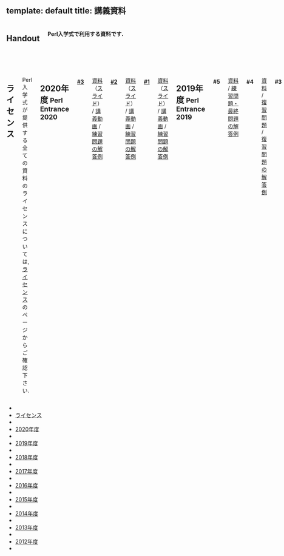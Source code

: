 template: default
title: 講義資料
---

<header>
    <div class="row">
        <div class="large-12 columns">
            <h2>Handout</h2>
            <h4>Perl入学式で利用する資料です.</h4>
        </div>
    </div>
</header>
<section id="main-content">
    <div class="row">
        <div class="large-10 medium-10 columns push-2">
            <div class="row">
                <div class="columns">
                    <h2 id="license">ライセンス</h2>
                    <p>
                        Perl入学式が提供する全ての資料のライセンスについては, <a href="<: '/license.html' | uri_for :>">ライセンス</a>のページからご確認下さい.
                    </p>
                    <h2 id="handout-2020">2020年度 <small>Perl Entrance 2020</small></h2>
                    <h4 class="subheader"><a href="https://perl-entrance.connpass.com/event/196948/">#3</a></h4>
                    <p>
<a href="https://github.com/perl-entrance-org/workshop-basic-online/blob/master/3rd/slide.md">資料</a>
（<a href="https://appslideshare.tugougaii.site/slide/Online2020?p=3&c=pre-left&cf=1">スライド</a>）
/ <a href="https://www.youtube.com/watch?reload=9&v=kik-P5RN-Ts">講義動画</a>
/ <a href="https://github.com/perl-entrance-org/workshop-basic-online/tree/master/3rd/answer">練習問題の解答例</a>
                    </p>
                    <h4 class="subheader"><a href="https://perl-entrance.connpass.com/event/193430/">#2</a></h4>
                    <p>
<a href="https://github.com/perl-entrance-org/workshop-basic-online/blob/master/2nd/slide.md">資料</a>
（<a href="https://appslideshare.tugougaii.site/slide/Online2020?p=2&c=pre-left&cf=1">スライド</a>）
/ <a href="https://www.youtube.com/watch?reload=9&v=Z4Fx3nLe6vo">講義動画</a>
/ <a href="https://github.com/perl-entrance-org/workshop-basic-online/tree/master/2nd/answer">練習問題の解答例</a>
                    </p>
                    <h4 class="subheader"><a href="https://perl-entrance.connpass.com/event/189331/">#1</a></h4>
                    <p>
<a href="https://github.com/perl-entrance-org/workshop-basic-online/blob/master/1st/slide.md">資料</a>
（<a href="https://appslideshare.tugougaii.site/slide/Online2020?p=1&c=pre-left&cf=1">スライド</a>）
/ <a href="https://www.youtube.com/watch?v=ZUTdDaIsyNc">講義動画</a>
/ <a href="https://github.com/perl-entrance-org/workshop-basic-online/tree/master/1st/answer">練習問題の解答例</a>
                    </p>
                    <h2 id="handout-2019">2019年度 <small>Perl Entrance 2019</small></h2>
                    <h4 class="subheader">#5</h4>
                    <p>
<a href="https://github.com/perl-entrance-org/workshop-2019/blob/master/5th/slide.md">資料</a>
/ <a href="https://github.com/perl-entrance-org/workshop-2019/tree/master/5th/answer">練習問題・最終問題の解答例</a>
                    </p>
                    <h4 class="subheader">#4</h4>
                    <p>
<a href="https://github.com/perl-entrance-org/workshop-2019/blob/master/4th/slide.md">資料</a>
/ <a href="https://github.com/perl-entrance-org/workshop-2019/blob/master/4th/practice.md">復習問題</a>
/ <a href="https://github.com/perl-entrance-org/workshop-2019/tree/master/4th/answer">復習問題の解答例</a>
                    </p>
                    <h4 class="subheader">#3</h4>
                    <p>
<a href="https://github.com/perl-entrance-org/workshop-2019/blob/master/3rd/slide.md">資料</a>
/ <a href="https://github.com/perl-entrance-org/workshop-2019/blob/master/3rd/practice.md">復習問題</a>
/ <a href="https://github.com/perl-entrance-org/workshop-2019/tree/master/3rd/answer">復習問題の解答例</a>
                    </p>
                    <h4 class="subheader">#2</h4>
                    <p>
<a href="https://github.com/perl-entrance-org/workshop-2019/blob/master/2nd/slide.md">資料</a>
/ <a href="https://github.com/perl-entrance-org/workshop-2019/blob/master/2nd/practice.md">復習問題</a>
/ <a href="https://github.com/perl-entrance-org/workshop-2019/tree/master/2nd/answer">復習問題の解答例</a>
                    </p>
                    <h4 class="subheader">#1</h4>
                    <p>
<a href="https://github.com/perl-entrance-org/workshop-2019/blob/master/1st/part1.md">第1部資料</a>
/ <a href="https://github.com/perl-entrance-org/workshop-2019/blob/master/1st/part2.md">第2部資料</a>
/ <a href="https://github.com/perl-entrance-org/workshop-2019/blob/master/1st/part3.md">第3部資料</a>
                    </p>
                    <h2 id="handout-2018">2018年度 <small>Perl Entrance 2018</small></h2>
                    <h4 class="subheader">#5</h4>
                    <p>
<a href="https://github.com/perl-entrance-org/workshop-2018/blob/master/5th/slide.md">資料</a>
                    </p>
                    <h4 class="subheader">#4</h4>
                    <p>
<a href="https://github.com/perl-entrance-org/workshop-2018/blob/master/4th/slide.md">資料</a>
                    </p>
                    <h4 class="subheader">#3</h4>
                    <p>
<a href="https://github.com/perl-entrance-org/workshop-2018/blob/master/3rd/slide.md">資料</a>
                    </p>
                    <h4 class="subheader">#2</h4>
                    <p>
<a href="https://github.com/perl-entrance-org/workshop-2018/blob/master/2nd/slide.md">資料</a>
                    </p>
                    <h4 class="subheader">#1</h4>
                    <p>
<a href="https://github.com/perl-entrance-org/workshop-2018/blob/master/1st/part1.md">第1部資料</a>
 / <a href="https://github.com/perl-entrance-org/workshop-2018/blob/master/1st/part2.md">第2部資料</a>
  / <a href="https://github.com/perl-entrance-org/workshop-2018/blob/master/1st/part3.md">第3部資料</a>
                    </p>
                    <h2 id="handout-2017">2017年度 <small>Perl Entrance 2017</small></h2>
                    <h4 class="subheader">#5</h4>
                    <p>
<a href="https://github.com/perl-entrance-org/workshop-2017/blob/master/5th/slide.md">資料</a>
                    </p>
                    <h4 class="subheader">#4</h4>
                    <p>
<a href="https://github.com/perl-entrance-org/workshop-2017/blob/master/4th/slide.md">資料</a>
                    </p>
                    <h4 class="subheader">#3</h4>
                    <p>
<a href="https://github.com/perl-entrance-org/workshop-2017/blob/master/3rd/slide.md">資料</a>
                    </p>
                    <h4 class="subheader">#2</h4>
                    <p>
<a href="https://github.com/perl-entrance-org/workshop-2017/blob/master/2nd/slide.md">資料</a>
                    </p>
                    <h4 class="subheader">#1</h4>
                    <p>
<a href="https://github.com/perl-entrance-org/workshop-2017/blob/master/1st/part1.md">第1部資料</a>
 / <a href="https://github.com/perl-entrance-org/workshop-2017/blob/master/1st/part2.md">第2部資料</a>
  / <a href="https://github.com/perl-entrance-org/workshop-2017/blob/master/1st/part3.md">第3部資料</a>
                    </p>
                    <h2 id="handout-2016">2016年度 <small>Perl Entrance 2016</small></h2>
                    <h4 class="subheader">#5</h4>
                    <p>
<a href="https://github.com/perl-entrance-org/workshop-2016/blob/master/5th/slide.md">資料</a>
                    </p>
                    <h4 class="subheader">#4</h4>
                    <p>
<a href="https://github.com/perl-entrance-org/workshop-2016/blob/master/4th/slide.md">資料</a>
                    </p>
                    <h4 class="subheader">#3</h4>
                    <p>
<a href="https://github.com/perl-entrance-org/workshop-2016/blob/master/3rd/slide.md">資料</a>
                    </p>
                    <h4 class="subheader">#2</h4>
                    <p>
<a href="https://github.com/perl-entrance-org/workshop-2016/blob/master/2nd/slide.md">資料</a>
                    </p>
                    <h4 class="subheader">#1</h4>
                    <p>
<a href="https://github.com/perl-entrance-org/workshop-2016/blob/master/1st/part1.md">第1部資料</a>
 / <a href="https://github.com/perl-entrance-org/workshop-2016/blob/master/1st/part2.md">第2部資料</a>
  / <a href="https://github.com/perl-entrance-org/workshop-2016/blob/master/1st/part3.md">第3部資料</a>
                    </p>
                </div>
            </div>
            <div class="row">
                <div class="columns">
                    <h2 id="handout-2015">2015年度 <small>Perl Entrance 2015</small></h2>
                    <h4 class="subheader">#6</h4>
                    <p>
<a href="https://github.com/perl-entrance-org/workshop-2015-06/blob/master/slide.md">資料</a>
 / 練習問題の解答例
                    </p>
                    <h4 class="subheader">#5</h4>
                    <p>
<a href="https://github.com/perl-entrance-org/workshop-2015-05/blob/master/slide.md">資料</a>
 / 練習問題の解答例
                    </p>
                    <h4 class="subheader">#4</h4>
                    <p>
<a href="https://github.com/perl-entrance-org/workshop-2015-04/blob/master/slide.md">資料</a>
 / 練習問題の解答例
                    </p>
                    <h4 class="subheader">#3</h4>
                    <p>
<a href="https://github.com/perl-entrance-org/workshop-2015-03/blob/master/slide.md">資料</a>
 / 練習問題の解答例
                    </p>
                    <h4 class="subheader">#2</h4>
                    <p>
<a href="https://github.com/perl-entrance-org/workshop-2015-02/blob/master/slide.md">資料</a>
 / <a href="https://github.com/perl-entrance-org/workshop-2015-02/tree/master/answer">練習問題の解答例</a>
                    </p>
                    <h4 class="subheader">#1</h4>
                    <p>
<a href="https://github.com/perl-entrance-org/workshop-2015-01/blob/master/slide1.md">第1部資料</a>
 / <a href="https://github.com/perl-entrance-org/workshop-2015-01/blob/master/slide2.md">第2部資料</a>
                    </p>
                </div>
            </div>
            <div class="row">
                <div class="columns">
                    <h2 id="handout-2014">2014年度 <small>Perl Entrance 2014</small></h2>
                    <h4 class="subheader">#6</h4>
                    <p>
<a href="https://github.com/perl-entrance-org/workshop-2014-06/blob/master/slide.md">資料(markdown)</a>
                    </p>
                    <h4 class="subheader">#5</h4>
                    <p>
<a href="https://github.com/perl-entrance-org/workshop-2014-05/blob/master/slide.md">資料(markdown)</a>
 / <a href="https://github.com/perl-entrance-org/workshop-2014-05/tree/master/code/osaka-nqounet">練習問題の解答例 (in 大阪 / nqounetさん)</a>
 / <a href="https://github.com/perl-entrance-org/workshop-2014-05/tree/master/code/osaka-yabook">練習問題の解答例 (in 大阪 / yabookさん)</a>
 / <a href="https://github.com/perl-entrance-org/workshop-2014-05/tree/master/code/tokyo1-papix">練習問題の解答例 (in 東京 / papixさん)</a>
                    </p>
                    <h4 class="subheader">#4</h4>
                    <p>
<a href="https://github.com/perl-entrance-org/workshop-2014-04/blob/master/slide.md">資料(markdown)</a>
 / <a href="https://github.com/perl-entrance-org/workshop-2014-04/tree/master/code">練習問題の解答例 (in 大阪)</a>
 / <a href="https://github.com/perl-entrance-org/workshop-2014-04/blob/master/practice.md">復習問題(markdown)</a>
                    </p>

                    <h4 class="subheader">#3</h4>
                    <p>
<a href="https://github.com/perl-entrance-org/workshop-2014-03/blob/master/slide.md">資料(markdown)</a>
 / <a href="https://github.com/perl-entrance-org/workshop-2014-03/tree/master/code/osaka">練習問題の解答例 (in 大阪)</a>
 / <a href="https://github.com/perl-entrance-org/workshop-2014-03/tree/master/code/tokyo1">練習問題の解答例 (in 東京)</a>
 / <a href="https://github.com/perl-entrance-org/workshop-2014-03/blob/master/practice.md">復習問題(markdown)</a>
                    </p>

                    <h4 class="subheader">#2</h4>
                    <p>
<a href="https://github.com/perl-entrance-org/workshop-2014-02/blob/master/slide.md">資料(markdown)</a>
 / <a href="https://github.com/perl-entrance-org/workshop-2014-02/tree/master/question">練習問題の解答例</a>
 / <a href="https://github.com/perl-entrance-org/workshop-2014-02/blob/master/practice.md">復習問題(markdown)</a>
                    </p>
                    <h4 class="subheader">#1</h4>
                    <p>
<a href="https://github.com/perl-entrance-org/workshop-2014-01/blob/master/slide1.md">第1部資料(markdown)</a>
 / <a href="https://github.com/perl-entrance-org/workshop-2014-01/blob/master/slide2.md">第2部資料(markdown)</a>
                    </p>
                </div>
            </div>
            <div class="row">
                <div class="columns">
                    <h2 id="handout-2013">2013年度 <small>Perl Entrance 2013</small></h2>
                    <h4 class="subheader">#6</h4>
                    <p>
<a href="https://github.com/perl-entrance-org/workshop-2013-06/blob/master/slide.md">資料(markdown)</a>
                    </p>
                    <h4 class="subheader">#5</h4>
                    <p>
<a href="https://github.com/perl-entrance-org/workshop-2013-05/blob/master/slide.md">資料(markdown)</a>
                    </p>
                    <h4 class="subheader">#4</h4>
                    <p>
<a href="https://github.com/perl-entrance-org/workshop-2013-04/blob/master/slide.md">資料(markdown)</a>
 / <a href="https://github.com/perl-entrance-org/workshop-2013-04/tree/master/sample-answer">練習問題･最終問題の解答例</a>
 / <a href="https://github.com/perl-entrance-org/workshop-2013-04/blob/master/practice.md">復習問題</a>
                    </p>

                    <h4 class="subheader">#3</h4>
                    <p>
<a href="https://github.com/perl-entrance-org/workshop-2013-03/blob/master/slide.md">資料(markdown)</a>
 / <a href="https://github.com/perl-entrance-org/workshop-2013-03/blob/master/practice.md">復習問題</a>
                    </p>
                    <h4 class="subheader">#2</h4>
                    <p>
<a href="https://github.com/perl-entrance-org/workshop-2013-02/blob/master/slide.md">資料(markdown)</a>
 / <a href="https://github.com/perl-entrance-org/workshop-2013-02/tree/master/sample-answer">練習問題･最終問題の解答例</a>
 / <a href="https://github.com/perl-entrance-org/perl-entrance-org.github.com/blob/master/2013/handout/perlentrance02/practice.md">復習問題</a>
 / <a href="https://github.com/perl-entrance-org/workshop-2013-02/tree/master/practice-answer">復習問題の解答例</a>
                    </p>
                    <h4 class="subheader">#1</h4>
                    <p>
<a href="https://github.com/perl-entrance-org/workshop-2013-01/blob/master/01.vmware+ubuntu/slide.md">第1部資料(markdown)</a>
 / <a href="https://github.com/perl-entrance-org/workshop-2013-01/blob/master/02.introduction/slide.md">第2部資料(markdown)</a>
                    </p>
                </div>
            </div>
            <div class="row">
                <div class="columns">
                    <h2 id="handout-2012">2012年度 <small>Perl Entrance 2012</small></h2>
                    <h4 class="subheader">#11</h4>
                    <p>
<a href="<: '/static/handout/2012/perlentrance11.html' | uri_for :>">資料</a>
                    </p>
                    <h4 class="subheader">#10</h4>
                    <p>
<a href="<: '/static/handout/2012/perlentrance10.html' | uri_for :>">資料</a>
                    </p>
                    <h4 class="subheader">#9</h4>
                    <p>
<a href="<: '/static/handout/2012/perlentrance09/index.html' | uri_for :>">資料</a>
                    </p>
                    <h4 class="subheader">#8</h4>
                    <p>
<a href="<: '/static/handout/2012/perlentrance08/index.html' | uri_for :>">資料</a>
                    </p>
                    <h4 class="subheader">#7</h4>
                    <p>
<a href="<: '/static/handout/2012/perlentrance07/index.html' | uri_for :>">資料</a>
                    </p>
                    <h4 class="subheader">#6</h4>
                    <p>
<a href="<: '/static/handout/2012/perlentrance06/index.html' | uri_for :>">資料</a>
                    </p>
                    <h4 class="subheader">#5</h4>
                    <p>
<a href="<: '/static/handout/2012/perlentrance05/index.html' | uri_for :>">資料</a>
                    </p>
                    <h4 class="subheader">#4</h4>
                    <p>
<a href="<: '/static/handout/2012/perlentrance04/index.html' | uri_for :>">資料</a>
                    </p>
                    <h4 class="subheader">#3</h4>
                    <p>
<a href="<: '/static/handout/2012/perlentrance03.pdf' | uri_for :>">資料(PDF)</a>
                    </p>
                    <h4 class="subheader">#2</h4>
                    <p>
<a href="http://www.slideshare.net/kiyotune/perl2-11740124">資料(Slideshare)</a>
                    </p>
                    <h4 class="subheader">#1</h4>
                    <p>
<a href="http://www.slideshare.net/__papix__/perl-1">資料(Slideshare)</a>
                    </p>
                </div>
            </div>
        </div>
        <div class="large-2 medium-2 columns pull-10">
            <ul class="side-nav">
                <li class="divider"></li>
                <li><a href="#license">ライセンス</a></li>
                <li class="divider"></li>
                <li><a href="#handout-2020">2020年度</a></li>
                <li class="divider"></li>
                <li><a href="#handout-2019">2019年度</a></li>
                <li class="divider"></li>
                <li><a href="#handout-2018">2018年度</a></li>
                <li class="divider"></li>
                <li><a href="#handout-2017">2017年度</a></li>
                <li class="divider"></li>
                <li><a href="#handout-2016">2016年度</a></li>
                <li class="divider"></li>
                <li><a href="#handout-2015">2015年度</a></li>
                <li class="divider"></li>
                <li><a href="#handout-2014">2014年度</a></li>
                <li class="divider"></li>
                <li><a href="#handout-2013">2013年度</a></li>
                <li class="divider"></li>
                <li><a href="#handout-2012">2012年度</a></li>
                <li class="divider"></li>
            </ul>
        </div>
    </div>
</section>
